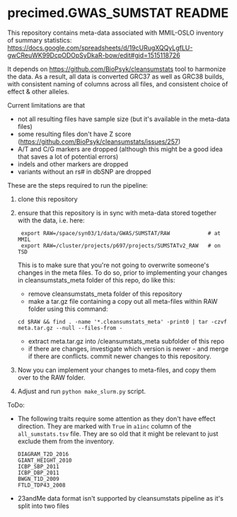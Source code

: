 # precimed.GWAS_SUMSTAT README

This repository contains meta-data associated with MMIL-OSLO inventory of summary statistics:
https://docs.google.com/spreadsheets/d/19cURugXQQyLgfLU-gwCReuWK99DcpODOpSyDkaR-bow/edit#gid=1515118726

It depends on https://github.com/BioPsyk/cleansumstats tool to harmonize the data. 
As a result, all data is converted GRC37 as well as GRC38 builds,
with consistent naming of columns across all files,
and consistent choice of effect & other alleles.

Current limitations are that
- not all resulting files have sample size (but it's available in the meta-data files)
- some resulting files don't have Z score (https://github.com/BioPsyk/cleansumstats/issues/257)
- A/T and C/G markers are dropped (although this might be a good idea that saves a lot of potential errors)
- indels and other markers are dropped
- variants without an rs# in dbSNP are dropped

These are the steps required to run the pipeline:

1. clone this repository

2. ensure that this repository is in sync with meta-data stored together with the data, i.e. here:
   ```
	export RAW=/space/syn03/1/data/GWAS/SUMSTAT/RAW            # at MMIL
	export RAW=/cluster/projects/p697/projects/SUMSTATv2_RAW   # on TSD
   ```
   This is to make sure that you're not going to overwrite 
   someone's changes in the meta files. To do so, prior to implementing your 
   changes in cleansumstats_meta folder of this repo, do like this:

   - remove cleansumstats_meta folder of this repository
   - make a tar.gz file containing a copy out all meta-files within RAW folder using this command:
   ```
   cd $RAW && find . -name '*.cleansumstats_meta' -print0 | tar -czvf meta.tar.gz --null --files-from -
   ```
   - extract meta.tar.gz into /cleansumstats_meta subfolder of this repo
   - if there are changes, investigate which version is newer - and merge if there are conflicts.
     commit newer changes to this repository.

3. Now you can implement your changes to meta-files, and copy them over to the RAW folder.

4. Adjust and run ``python make_slurm.py`` script.

ToDo:

* The following traits require some attention as they don't have effect direction.
  They are marked with ``True`` in ``a1inc`` column of the ``all_sumstats.tsv``  file.
  They are so old that it might be relevant to just exclude them from the inventory.

  ```
  DIAGRAM_T2D_2016
  GIANT_HEIGHT_2010
  ICBP_SBP_2011
  ICBP_DBP_2011
  BWGN_T1D_2009
  FTLD_TDP43_2008
  ```

* 23andMe data format isn't supported by cleansumstats pipeline as it's split into two files


